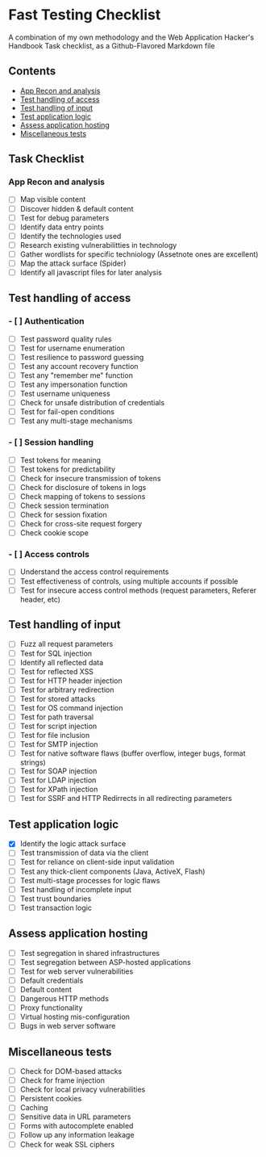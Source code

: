 # Fast Testing Checklist

A combination of my own methodology and the Web Application Hacker's Handbook Task checklist, as a Github-Flavored Markdown file

## Contents
- [App Recon and analysis](#App-Recon-and-analysis)
- [Test handling of access](#test-handling-of-access)
- [Test handling of input](#test-handling-of-input)
- [Test application logic](#test-application-logic)
- [Assess application hosting](#assess-application-hosting)
- [Miscellaneous tests](#miscellaneous-tests)

## Task Checklist

### App Recon and analysis

- [ ] Map visible content
- [ ] Discover hidden & default content
- [ ] Test for debug parameters
- [ ] Identify data entry points
- [ ] Identify the technologies used
- [ ] Research existing vulnerabilitties in technology
- [ ] Gather wordlists for specific techniology (Assetnote ones are excellent)
- [ ] Map the attack surface (Spider)
- [ ] Identify all javascript files for later analysis

## Test handling of access
### - [ ] Authentication
- [ ] Test password quality rules
- [ ] Test for username enumeration
- [ ] Test resilience to password guessing
- [ ] Test any account recovery function
- [ ] Test any "remember me" function
- [ ] Test any impersonation function
- [ ] Test username uniqueness
- [ ] Check for unsafe distribution of credentials
- [ ] Test for fail-open conditions
- [ ] Test any multi-stage mechanisms
### - [ ] Session handling
- [ ] Test tokens for meaning
- [ ] Test tokens for predictability
- [ ] Check for insecure transmission of tokens
- [ ] Check for disclosure of tokens in logs
- [ ] Check mapping of tokens to sessions
- [ ] Check session termination
- [ ] Check for session fixation
- [ ] Check for cross-site request forgery
- [ ] Check cookie scope
### - [ ] Access controls
- [ ] Understand the access control requirements
- [ ] Test effectiveness of controls, using multiple accounts if possible
- [ ] Test for insecure access control methods (request parameters, Referer header, etc)

## Test handling of input

- [ ] Fuzz all request parameters
- [ ] Test for SQL injection
- [ ] Identify all reflected data
- [ ] Test for reflected XSS
- [ ] Test for HTTP header injection
- [ ] Test for arbitrary redirection
- [ ] Test for stored attacks
- [ ] Test for OS command injection
- [ ] Test for path traversal
- [ ] Test for script injection
- [ ] Test for file inclusion
- [ ] Test for SMTP injection
- [ ] Test for native software flaws (buffer overflow, integer bugs, format strings)
- [ ] Test for SOAP injection
- [ ] Test for LDAP injection
- [ ] Test for XPath injection
- [ ] Test for SSRF and HTTP Redirrects in all redirecting parameters

## Test application logic

- [x] Identify the logic attack surface
- [ ] Test transmission of data via the client
- [ ] Test for reliance on client-side input validation
- [ ] Test any thick-client components (Java, ActiveX, Flash)
- [ ] Test multi-stage processes for logic flaws
- [ ] Test handling of incomplete input
- [ ] Test trust boundaries
- [ ] Test transaction logic

## Assess application hosting

- [ ] Test segregation in shared infrastructures
- [ ] Test segregation between ASP-hosted applications
- [ ] Test for web server vulnerabilities
- [ ] Default credentials
- [ ] Default content
- [ ] Dangerous HTTP methods
- [ ] Proxy functionality
- [ ] Virtual hosting mis-configuration
- [ ] Bugs in web server software

## Miscellaneous tests

- [ ] Check for DOM-based attacks
- [ ] Check for frame injection
- [ ] Check for local privacy vulnerabilities
- [ ] Persistent cookies
- [ ] Caching
- [ ] Sensitive data in URL parameters
- [ ] Forms with autocomplete enabled
- [ ] Follow up any information leakage
- [ ] Check for weak SSL ciphers
